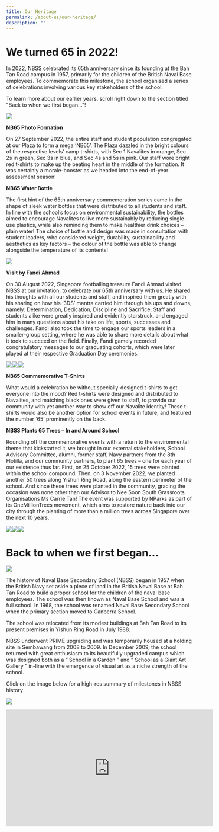 ```yaml
---
title: Our Heritage
permalink: /about-us/our-heritage/
description: ""
---
```

# We turned 65 in 2022!
In 2022, NBSS celebrated its 65th anniversary since its founding at the Bah Tan Road campus in 1957, primarily for the children of the British Naval Base employees. To commemorate this milestone, the school organised a series of celebrations involving various key stakeholders of the school. 

To learn more about our earlier years, scroll right down to the section titled "Back to when we first began..."!

![](/images/nb65%20-%20formation.JPG)

**NB65 Photo Formation**

On 27 September 2022, the entire staff and student population congregated at our Plaza to form a mega ‘NB65’. The Plaza dazzled in the bright colours of the respective levels’ camp t-shirts, with Sec 1 Navalites in orange, Sec 2s in green, Sec 3s in blue, and Sec 4s and 5s in pink. Our staff wore bright red t-shirts to make up the beating heart in the middle of the formation. It was certainly a morale-booster as we headed into the end-of-year assessment season!

**NB65 Water Bottle**

The first hint of the 65th anniversary commemoration series came in the shape of sleek water bottles that were distributed to all students and staff. In line with the school’s focus on environmental sustainability, the bottles aimed to encourage Navalites to live more sustainably by reducing single-use plastics, while also reminding them to make healthier drink choices – plain water! The choice of bottle and design was made in consultation with student leaders, who considered weight, durability, sustainability and aesthetics as key factors – the colour of the bottle was able to change alongside the temperature of its contents!

![](/images/nb65%20-%20water%20bottle.png)

**Visit by Fandi Ahmad**

On 30 August 2022, Singapore footballing treasure Fandi Ahmad visited NBSS at our invitation, to celebrate our 65th anniversary with us. He shared his thoughts with all our students and staff, and inspired them greatly with his sharing on how his ‘3DS’ mantra carried him through his ups and downs, namely: Determination, Dedication, Discipline and Sacrifice. Staff and students alike were greatly inspired and evidently starstruck, and engaged him in many questions about his take on life, sports, successes and challenges. Fandi also took the time to engage our sports leaders in a smaller-group setting, where he was able to share more details about what it took to succeed on the field. Finally, Fandi gamely recorded congratulatory messages to our graduating cohorts, which were later played at their respective Graduation Day ceremonies.

![](/images/nb65%20-%20fandi1.jpg)![](/images/nb65%20-%20fandi2.jpg)![](/images/nb65%20-%20fandi3.jpg)

**NB65 Commemorative T-Shirts**

What would a celebration be without specially-designed t-shirts to get everyone into the mood? Red t-shirts were designed and distributed to Navalites, and matching black ones were given to staff, to provide our community with yet another way to show off our Navalite identity! These t-shirts would also be another option for school events in future, and featured the number ‘65’ prominently on the back.

**NBSS Plants 65 Trees – In and Around School**

Rounding off the commemorative events with a return to the environmental theme that kickstarted it, we brought in our external stakeholders, School Advisory Committee, alumni, former staff, Navy partners from the 8th Flotilla, and our community partners, to plant 65 trees – one for each year of our existence thus far. First, on 25 October 2022, 15 trees were planted within the school compound. Then, on 3 November 2022, we planted another 50 trees along Yishun Ring Road, along the eastern perimeter of the school. And since these trees were planted in the community, gracing the occasion was none other than our Advisor to Nee Soon South Grassroots Organisations Ms Carrie Tan! The event was supported by NParks as part of its OneMillionTrees movement, which aims to restore nature back into our city through the planting of more than a million trees across Singapore over the next 10 years.

![](/images/nb65%20-%20treeplanting1.jpg)![](/images/nb65%20-%20treeplanting2.jpg)![](/images/nb65%20-%20treeplanting4.jpg)

# Back to when we first began...

<img src="/images/heri1.png">
<p>The history of Naval Base Secondary School (NBSS) began in 1957 when the British Navy set aside a piece of land in the British Naval Base at Bah Tan Road to build a proper school for the children of the naval base employees. The school was then known as Naval Base School and was a full school. In 1968, the school was renamed Naval Base Secondary School when the primary section&nbsp;moved to Canberra School.</p>
<p>The school was relocated from its modest buildings at Bah Tan Road to its present premises in Yishun Ring Road in July 1988.&nbsp;</p>
<p>NBSS underwent PRIME upgrading and was temporarily housed at a holding site in Sembawang from 2008 to 2009. In December 2009, the school returned with great enthusiasm to its beautifully upgraded campus which was designed both as a “&nbsp;School in a Garden&nbsp;” and “&nbsp;School as a Giant Art Gallery&nbsp;” in-line with the emergence of visual art as a niche strength of the school.</p>
<p>Click on the image below for a high-res summary of milestones in NBSS history</p>
<img src="/images/heri2.jpg">
<p><iframe src="https://www.youtube.com/embed/0e--UUN65w0" width="560" height="315" frameborder="0" allowfullscreen="allowfullscreen" data-mce-fragment="1"></iframe></p>